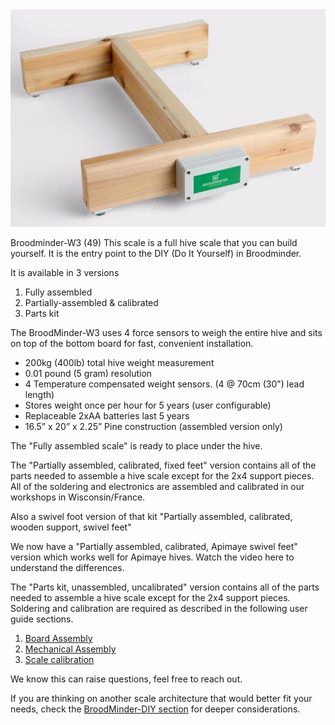 <div style="text-align:center;"><img src="../assets/30_sensors.assets/device_w3.jpg"></div>


Broodminder-W3 (49)
This scale is a full hive scale that you can build yourself. It is the entry point to the DIY (Do It Yourself) in Broodminder. 

It is available in 3 versions

1. Fully assembled
2. Partially-assembled & calibrated
3. Parts kit


The BroodMinder-W3 uses 4 force sensors to weigh the entire hive and sits on top of the bottom board for fast, convenient installation.

- 200kg (400lb) total hive weight measurement
- 0.01 pound (5 gram) resolution
- 4 Temperature compensated weight sensors. (4 @ 70cm (30") lead length)
- Stores weight once per hour for 5 years (user configurable)
- Replaceable 2xAA batteries last 5 years
- 16.5” x 20” x 2.25” Pine construction (assembled version only)


The "Fully assembled scale" is ready to place under the hive.

The "Partially assembled, calibrated, fixed feet" version contains all of the parts needed to assemble a hive scale except for the 2x4 support pieces. All of the soldering and electronics are assembled and calibrated in our workshops in Wisconsin/France.

Also a swivel foot version of that kit "Partially assembled, calibrated, wooden support, swivel feet" 

We now have a "Partially assembled, calibrated, Apimaye swivel feet" version which works well for Apimaye hives. Watch the video here to understand the differences.

The "Parts kit, unassembled, uncalibrated" version contains all of the parts needed to assemble a hive scale except for the 2x4 support pieces. Soldering and calibration are required as described in the following user guide sections. 

1. [Board Assembly](./33a_sensors_W3_boardAssembly.md)
2. [Mechanical Assembly](./33b_sensors_W3_assembly.md)
3. [Scale calibration](./33c_sensors_W3_calibration.md)

We know this can raise questions, feel free to reach out.


If you are thinking on another scale architecture that would better fit your needs, check the [BroodMinder-DIY section](./36_sensors_DIY.md) for deeper considerations. 